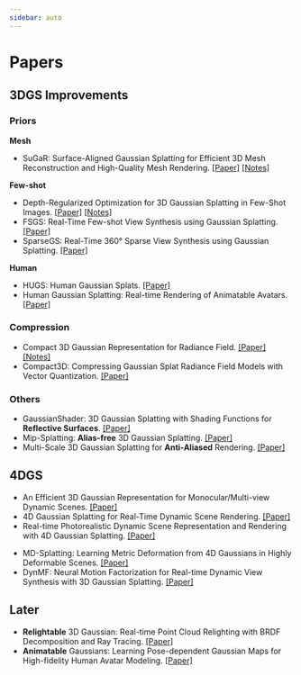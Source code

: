 ```yaml
---
sidebar: auto
---
```


# Papers

## 3DGS Improvements

### Priors

**Mesh**

- SuGaR: Surface-Aligned Gaussian Splatting for Efficient 3D Mesh Reconstruction and High-Quality Mesh Rendering. [[Paper]](https://arxiv.org/abs/2311.12775) [[Notes]](./20231121-sugar.md)

**Few-shot**

- Depth-Regularized Optimization for 3D Gaussian Splatting in Few-Shot Images. [[Paper]](https://arxiv.org/abs/2311.13398) [[Notes]](./20231122-depth-reg-3dgs-few-shot.md)
- FSGS: Real-Time Few-shot View Synthesis using Gaussian Splatting. [[Paper]](https://arxiv.org/abs/2312.00451)
- SparseGS: Real-Time 360° Sparse View Synthesis using Gaussian Splatting. [[Paper]](https://arxiv.org/abs/2312.00206)

**Human**

- HUGS: Human Gaussian Splats. [[Paper]](https://arxiv.org/abs/2311.17910)
- Human Gaussian Splatting: Real-time Rendering of Animatable Avatars. [[Paper]](https://arxiv.org/abs/2311.17113)

### Compression

- Compact 3D Gaussian Representation for Radiance Field. [[Paper]](https://arxiv.org/abs/2311.13681) [[Notes]](./20231122-compact-3dgs.md)
- Compact3D: Compressing Gaussian Splat Radiance Field Models with Vector Quantization. [[Paper]](https://arxiv.org/abs/2311.18159)

### Others

- GaussianShader: 3D Gaussian Splatting with Shading Functions for **Reflective Surfaces**. [[Paper]](https://arxiv.org/abs/2311.17977)
- Mip-Splatting: **Alias-free** 3D Gaussian Splatting. [[Paper]](https://arxiv.org/abs/2311.16493)
- Multi-Scale 3D Gaussian Splatting for **Anti-Aliased** Rendering. [[Paper]](https://arxiv.org/abs/2311.17089)

## 4DGS

- An Efficient 3D Gaussian Representation for Monocular/Multi-view Dynamic Scenes. [[Paper]](https://arxiv.org/abs/2311.12897)
- 4D Gaussian Splatting for Real-Time Dynamic Scene Rendering. [[Paper]](https://arxiv.org/abs/2310.08528)
- Real-time Photorealistic Dynamic Scene Representation and Rendering with 4D Gaussian Splatting. [[Paper]](https://arxiv.org/abs/2310.10642)

<!--  -->

- MD-Splatting: Learning Metric Deformation from 4D Gaussians in Highly Deformable Scenes. [[Paper]](https://arxiv.org/abs/2312.00583)
- DynMF: Neural Motion Factorization for Real-time Dynamic View Synthesis with 3D Gaussian Splatting. [[Paper]](https://arxiv.org/abs/2312.00112)

## Later

- **Relightable** 3D Gaussian: Real-time Point Cloud Relighting with BRDF Decomposition and Ray Tracing. [[Paper]](https://arxiv.org/abs/2311.16043)
- **Animatable** Gaussians: Learning Pose-dependent Gaussian Maps for High-fidelity Human Avatar Modeling. [[Paper]](https://arxiv.org/abs/2311.16096)
